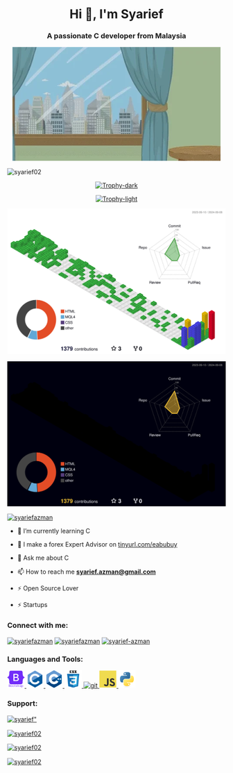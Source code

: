 
<h1 align="center">Hi 👋, I'm Syarief</h1>
<h3 align="center">A passionate C developer from Malaysia</h3>

<!-- <p align='center'>
    <img src="https://www.lambdatest.com/resources/images/news24.gif">
</p> -->
<p align='center'> <a href="https://github.com/syarief02">
<img src="./zQinMHnDYiNnq.webp">
  </a></p>

<!-- <p align='center'> <a href="https://github.com/syarief02">
<img src="https://user-images.githubusercontent.com/74038190/235224431-e8c8c12e-6826-47f1-89fb-2ddad83b3abf.gif">
  </a></p> -->

<p> <img src="https://komarev.com/ghpvc/?username=syarief02&label=PROFILE+VIEWS" alt="syarief02" /> </p>

<div style="text-align: center;">

[![Trophy-dark](https://github-profile-trophy.vercel.app/?username=syarief02&theme=onedark#gh-dark-mode-only)](https://github.com/syarief02#gh-dark-mode-only)

[![Trophy-light](https://github-profile-trophy.vercel.app/?username=syarief02&theme=onelight#gh-light-mode-only)](https://github.com/syarief02#gh-light-mode-only)

</div>
<div style="text-align: center;">

[![GitHub-Mark-Light](./profile-3d-contrib/profile-gitblock.svg#gh-light-mode-only)](https://github.com/syarief02#gh-light-mode-only)

[![GitHub-Mark-Dark](./profile-3d-contrib/profile-night-rainbow.svg#gh-dark-mode-only)](https://github.com/syarief02#gh-dark-mode-only)

</div>

<p align="left"> <a href="https://twitter.com/syariefazman" target="blank"><img src="https://img.shields.io/twitter/follow/syariefazman?logo=twitter&style=for-the-badge" alt="syariefazman" /></a> </p>

- 🌱 I’m currently learning C

- 📝 I make a forex Expert Advisor on [tinyurl.com/eabubuy](https://tinyurl.com/eabubuy)

- 💬 Ask me about  C

- 📫 How to reach me **<syarief.azman@gmail.com>**

- ⚡ Open Source Lover
- ⚡ Startups

<h3 align="left">Connect with me:</h3>
<p align="left">
<a href="https://twitter.com/syariefazman" target="blank"><img align="center" src="https://raw.githubusercontent.com/rahuldkjain/github-profile-readme-generator/master/src/images/icons/Social/twitter.svg" alt="syariefazman" height="30" width="40" /></a>
<a href="https://linkedin.com/in/syariefazman" target="blank"><img align="center" src="https://raw.githubusercontent.com/rahuldkjain/github-profile-readme-generator/master/src/images/icons/Social/linked-in-alt.svg" alt="syariefazman" height="30" width="40" /></a>
<a href="https://stackoverflow.com/users/22780408/syarief-azman" target="blank"><img align="center" src="https://raw.githubusercontent.com/rahuldkjain/github-profile-readme-generator/master/src/images/icons/Social/stack-overflow.svg" alt="syarief-azman" height="30" width="40" /></a>

<h3 align="left">Languages and Tools:</h3>
<p align="left">
<a href="https://getbootstrap.com" target="_blank" rel="noreferrer"> <img src="https://raw.githubusercontent.com/devicons/devicon/master/icons/bootstrap/bootstrap-plain-wordmark.svg" alt="bootstrap" width="40" height="40"/> </a> <a href="https://www.cprogramming.com/" target="_blank" rel="noreferrer"> <img src="https://raw.githubusercontent.com/devicons/devicon/master/icons/c/c-original.svg" alt="c" width="40" height="40"/> </a> <a href="https://www.w3schools.com/cpp/" target="_blank" rel="noreferrer"> <img src="https://raw.githubusercontent.com/devicons/devicon/master/icons/cplusplus/cplusplus-original.svg" alt="cplusplus" width="40" height="40"/> </a> <a href="https://www.w3schools.com/css/" target="_blank" rel="noreferrer"> <img src="https://raw.githubusercontent.com/devicons/devicon/master/icons/css3/css3-original-wordmark.svg" alt="css3" width="40" height="40"/> </a>
<a href="https://git-scm.com/" target="_blank" rel="noreferrer"> <img src="https://www.vectorlogo.zone/logos/git-scm/git-scm-icon.svg" alt="git" width="40" height="40"/> </a>
<a href="https://developer.mozilla.org/en-US/docs/Web/JavaScript" target="_blank" rel="noreferrer"> <img src="https://raw.githubusercontent.com/devicons/devicon/master/icons/javascript/javascript-original.svg" alt="javascript" width="40" height="40"/> </a>
<a href="https://www.python.org" target="_blank" rel="noreferrer"> <img src="https://raw.githubusercontent.com/devicons/devicon/master/icons/python/python-original.svg" alt="python" width="40" height="40"/> </a>

<h3 align="left">Support:</h3>
<p><a href="https://paypal.me/syariefazman"> <img align="center" src="https://cdn.buymeacoffee.com/buttons/v2/default-yellow.png" height="50" width="140" alt=syarief" /></a></p>
  
<p><a href="https://github.com/syarief02">
<img align="center" src="https://github-readme-stats.vercel.app/api/top-langs?username=syarief02&show_icons=true&locale=en&layout=compact" alt="syarief02" />
</a></p>

<p><a href="https://github.com/syarief02">
<img align="center" src="https://github-readme-streak-stats.herokuapp.com/?user=syarief02&" alt="syarief02" />
</a></p>

<p><a href="https://github.com/syarief02">
<img align="center" src="https://github-readme-stats.vercel.app/api?username=syarief02&show_icons=true&locale=en" alt="syarief02" />
</a></p>

</div>

<!--
**syarief02/syarief02** is a ✨ _special_ ✨ repository because its `README.md` (this file) appears on your GitHub profile.

Here are some ideas to get you started:

- 🔭 I’m currently working on ...
- 🌱 I’m currently learning ...
- 👯 I’m looking to collaborate on ...
- 🤔 I’m looking for help with ...
- 💬 Ask me about ...
- 📫 How to reach me: ...
- 😄 Pronouns: ...
- ⚡ Fun fact: ...
-->

